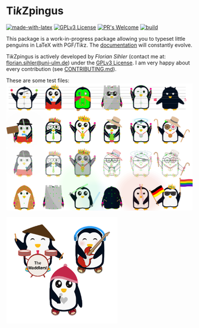 # Ti*k*Zpingus

[![made-with-latex](https://img.shields.io/badge/Made%20with-LaTeX-1f425f.svg)](https://www.latex-project.org/) [![GPLv3 License](https://img.shields.io/badge/License-GPL%20v3-yellow.svg)](https://opensource.org/licenses/GPL-3.0) [![PR's Welcome](https://img.shields.io/badge/PRs-welcome-brightgreen.svg?style=flat)](http://makeapullrequest.com) [![build](https://github.com/EagleoutIce/tikzpingus/actions/workflows/compile.yaml/badge.svg)](https://github.com/EagleoutIce/tikzpingus/actions/workflows/compile.yaml)

This package is a work-in-progress package allowing you to typeset little penguins in LaTeX with PGF/Ti*k*z.
The [documentation](https://media.githubusercontent.com/media/EagleoutIce/tikzpingus/gh-pages/build/documentation.pdf) will constantly evolve.

Ti*k*Zpingus is actively developed by *Florian Sihler* (contact me at: <florian.sihler@uni-ulm.de>) under the [GPLv3 License](LICENSE). I am very happy about every contribution (see [CONTRIBUTING.md](CONTRIBUTING.md)).

These are some test files:\
[<img src="https://github.com/EagleoutIce/tikzpingus/blob/gh-pages/preview-1.png?raw=true" width="600"/>](https://media.githubusercontent.com/media/EagleoutIce/tikzpingus/gh-pages/build/showcase.pdf)

[<img src="https://github.com/EagleoutIce/tikzpingus/blob/gh-pages/minimal-1.png?raw=true" width="300"/>](https://media.githubusercontent.com/media/EagleoutIce/tikzpingus/gh-pages/build/minimal.pdf)
